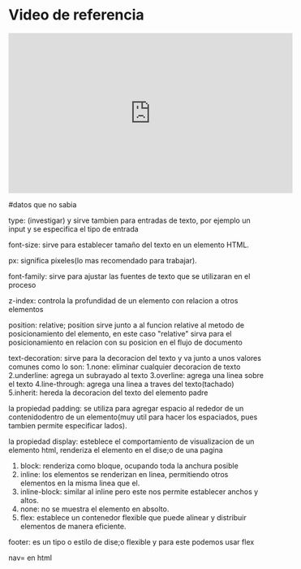 # Video de referencia

<iframe width="560" height="315" src="https://www.youtube.com/embed/oWmOqxIanjk?si=5-d7lzG1Y7dDdOUq" title="YouTube video player" frameborder="0" allow="accelerometer; autoplay; clipboard-write; encrypted-media; gyroscope; picture-in-picture; web-share" allowfullscreen></iframe>

#datos que no sabia


type: (investigar) y sirve tambien para entradas de texto, por ejemplo un input y se especifica el tipo de entrada


font-size: sirve para establecer tamaño del texto en un elemento HTML.

px: significa pixeles(lo mas recomendado para trabajar).

font-family: sirve para ajustar las fuentes de texto que se utilizaran en el proceso

z-index: controla la profundidad de un elemento con relacion a otros elementos

position: relative;
position sirve junto a al funcion relative al metodo de posicionamiento del elemento, en este caso "relative" sirva para el posicionamiento en relacion con su posicion en el flujo de documento

text-decoration:
sirve para la decoracion del texto y va junto a unos valores comunes como lo son:
1.none: eliminar cualquier decoracion de texto
2.underline: agrega un subrayado al texto
3.overline: agrega una linea sobre el texto
4.line-through: agrega una linea a traves del texto(tachado)
5.inherit: hereda la decoracion del texto del elemento padre

la propiedad padding: se utiliza para agregar espacio al rededor de un contenidodentro de un elemento(muy util para hacer los espaciados, pues tambien permite especificar lados).

la propiedad display:
esteblece el comportamiento de visualizacion de un elemento html, renderiza el elemento en el dise;o de una pagina
1. block: renderiza como bloque, ocupando toda la anchura posible
2. inline: los elementos se renderizan en linea, permitiendo otros elementos en la misma linea que el.
3. inline-block: similar al inline pero este nos permite establecer anchos y altos.
4. none: no se muestra el elemento en absolto.
5. flex: establece un contenedor flexible que puede alinear y distribuir elementos de manera eficiente.

footer: es un tipo o estilo de dise;o flexible 
y para este podemos usar flex

nav= en html
